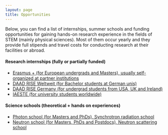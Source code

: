 ```yaml
---
layout: page
title: Opportunities
---
```


Below, you can find a list of internships, summer schools and funding opportunities for gaining hands-on research experience in the fields of STEM (mainly physical sciences). Most of them occur yearly and they provide full stipends and travel costs for conducting research at their facilities or abroad.

#### Research internships (fully or partially funded)

- [Erasmus + (for European undergrads and Masters), usually self-organized at partner institutions]((https://erasmus-plus.ec.europa.eu/opportunities/opportunities-for-individuals/students/studying-abroad))  
- [DAAD RISE Weltweit (for Bachelor students at German unis)](https://www.daad.de/rise/en/rise-worldwide/about-the-programm/)
- [DAAD RISE Germany (for undergrad students from USA, UK and Ireland)](https://www.daad.de/rise/en/rise-germany/about-the-program/)
- [IAESTE (for university students worldwide)](https://iaeste.org/about)

#### Science schools (theoretical + hands on experiences)

- [Photon school (for Masters and PhDs), Synchrotron radiation school](https://www.helmholtz-berlin.de/events/photonschool/index_en.html)  
- [Neutron school (for Masters, PhDs and Postdocs), Neutron scattering school](https://www.fz-juelich.de/en/jcns/expertise/conferences-and-workshops/labcourse)  
